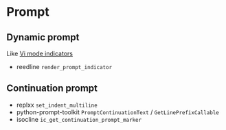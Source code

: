 # Prompt

## Dynamic prompt

Like [Vi mode indicators](https://github.com/kkawakam/rustyline/pull/369)

- reedline `render_prompt_indicator`

## Continuation prompt

- replxx `set_indent_multiline`
- python-prompt-toolkit `PromptContinuationText` / `GetLinePrefixCallable`
- isocline `ic_get_continuation_prompt_marker`
